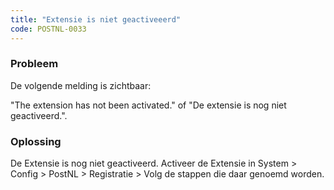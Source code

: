 ```yaml
---
title: "Extensie is niet geactiveeerd"
code: POSTNL-0033
---
```



<p><h3>Probleem</h3></p><p>De volgende melding is zichtbaar: </p><p>"The extension has not been activated." of "De extensie is nog niet geactiveerd.".</p><p><h3>Oplossing</h3></p><p>De Extensie is nog niet geactiveerd. Activeer de Extensie in System &gt; Config &gt; PostNL &gt; Registratie &gt; Volg de stappen die daar genoemd worden.</p>
